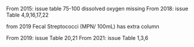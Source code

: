 From 2015:
    issue table 75-100 dissolved oxygen missing
From 2018:
    issue Table 4,9,16,17,22

from 2019 Fecal Streptococci (MPN/ 100mL) has extra column

From 2019:
    issue Table 20,21
From 2021:
    issue Table 1,3,6
